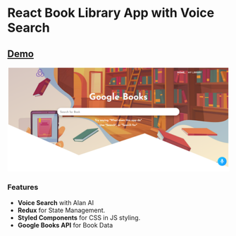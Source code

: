 # React Book Library App with Voice Search

<h2><a href="https://react-book-library-app.netlify.app" target="_blank">Demo</a></h2>
 
<img src="public/screen.png" alt="Screen Shot" />
 
### Features

- **Voice Search** with Alan AI
- **Redux** for State Management.
- **Styled Components** for CSS in JS styling.
- **Google Books API** for Book Data
